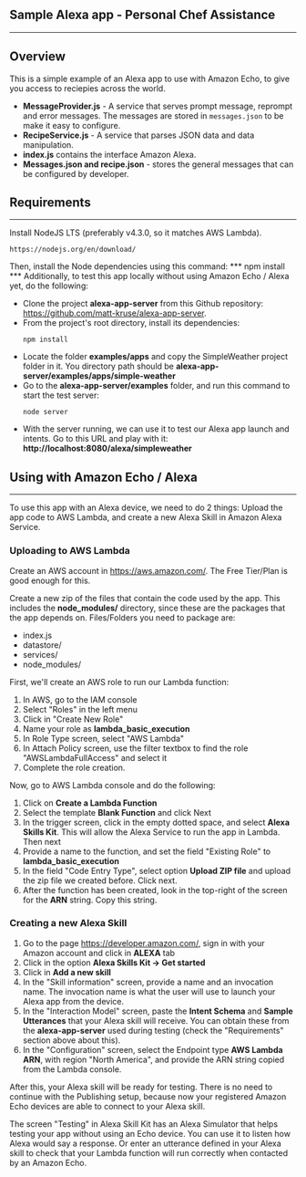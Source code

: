 ## **Sample Alexa app - Personal Chef Assistance**
___

## **Overview**
This is a simple example of an Alexa app to use with Amazon Echo, to give you access to reciepies across the world.

* **MessageProvider.js** - A service that serves prompt message, reprompt and error messages. The messages are stored in `messages.json` to be make it easy to configure.
* **RecipeService.js** - A service that parses JSON data and data manipulation.   
* **index.js** contains the interface Amazon Alexa.
* **Messages.json and recipe.json** - stores the general messages that can be configured by developer.

## **Requirements**
___
Install NodeJS LTS (preferably v4.3.0, so it matches AWS Lambda).

	https://nodejs.org/en/download/

Then, install the Node dependencies using this command:
	***
	npm install
	***
Additionally, to test this app locally without using Amazon Echo / Alexa yet, do the following:

* Clone the project **alexa-app-server** from this Github repository: https://github.com/matt-kruse/alexa-app-server.
* From the project's root directory, install its dependencies:
	~~~
	npm install
	~~~
* Locate the folder **examples/apps** and copy the SimpleWeather project folder in it. You directory path should be **alexa-app-server/examples/apps/simple-weather**
* Go to the **alexa-app-server/examples** folder, and run this command to start the test server:
    ~~~
    node server
    ~~~
* With the server running, we can use it to test our Alexa app launch and intents. Go to this URL and play with it: **http://localhost:8080/alexa/simpleweather**

## **Using with Amazon Echo / Alexa**
___
To use this app with an Alexa device, we need to do 2 things: Upload the app code to AWS Lambda, and create a new Alexa Skill in Amazon Alexa Service.

### Uploading to AWS Lambda
Create an AWS account in https://aws.amazon.com/. The Free Tier/Plan is good enough for this.

Create a new zip of the files that contain the code used by the app. This includes the **node_modules/** directory, since these are the packages that the app depends on. Files/Folders you need to package are:
* index.js
* datastore/
* services/
* node_modules/


First, we'll create an AWS role to run our Lambda function:
1. In AWS, go to the IAM console
2. Select "Roles" in the left menu
3. Click in "Create New Role"
4. Name your role as **lambda_basic_execution**
5. In Role Type screen, select "AWS Lambda"
6. In Attach Policy screen, use the filter textbox to find the role "AWSLambdaFullAccess" and select it
7. Complete the role creation.

Now, go to AWS Lambda console and do the following:
1. Click on **Create a Lambda Function**
2. Select the template **Blank Function** and click Next
3. In the trigger screen, click in the empty dotted space, and select **Alexa Skills Kit**. This will allow the Alexa Service to run the app in Lambda. Then next
4. Provide a name to the function, and set the field "Existing Role" to **lambda_basic_execution**
5. In the field "Code Entry Type", select option **Upload ZIP file** and upload the zip file we created before. Click next.
6. After the function has been created, look in the top-right of the screen for the **ARN** string. Copy this string.

### Creating a new Alexa Skill
1. Go to the page https://developer.amazon.com/, sign in with your Amazon account and click in **ALEXA** tab
2. Click in the option **Alexa Skills Kit -> Get started**
3. Click in **Add a new skill**
4. In the "Skill information" screen, provide a name and an invocation name. The invocation name is what the user will use to launch your Alexa app from the device.
5. In the "Interaction Model" screen, paste the **Intent Schema** and **Sample Utterances** that your Alexa skill will receive. You can obtain these from the **alexa-app-server** used during testing (check the "Requirements" section above about this).
6. In the "Configuration" screen, select the Endpoint type **AWS Lambda ARN**, with region "North America", and provide the ARN string copied from the Lambda console.

After this, your Alexa skill will be ready for testing. There is no need to continue with the Publishing setup, because now your registered Amazon Echo devices are able to connect to your Alexa skill.

The screen "Testing" in Alexa Skill Kit has an Alexa Simulator that helps testing your app without using an Echo device.
You can use it to listen how Alexa would say a response. Or enter an utterance defined in your Alexa skill to check that your Lambda function will run correctly when contacted by an Amazon Echo.
